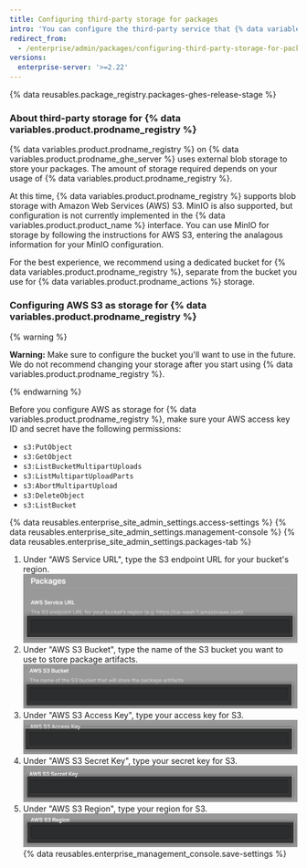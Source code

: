 ```yaml
---
title: Configuring third-party storage for packages
intro: 'You can configure the third-party service that {% data variables.product.prodname_registry %} uses to store your enterprise''s packages.'
redirect_from:
  - /enterprise/admin/packages/configuring-third-party-storage-for-packages
versions:
  enterprise-server: '>=2.22'
---
```


{% data reusables.package_registry.packages-ghes-release-stage %}

### About third-party storage for {% data variables.product.prodname_registry %}

{% data variables.product.prodname_registry %} on {% data variables.product.prodname_ghe_server %} uses external blob storage to store your packages. The amount of storage required depends on your usage of {% data variables.product.prodname_registry %}.

At this time, {% data variables.product.prodname_registry %} supports blob storage with Amazon Web Services (AWS) S3. MinIO is also supported, but configuration is not currently implemented in the {% data variables.product.product_name %} interface. You can use MinIO for storage by following the instructions for AWS S3, entering the analagous information for your MinIO configuration.

For the best experience, we recommend using a dedicated bucket for {% data variables.product.prodname_registry %}, separate from the bucket you use for {% data variables.product.prodname_actions %} storage.

### Configuring AWS S3 as storage for {% data variables.product.prodname_registry %}

{% warning %}

**Warning:** Make sure to configure the bucket you'll want to use in the future. We do not recommend changing your storage after you start using {% data variables.product.prodname_registry %}.

{% endwarning %}

Before you configure AWS as storage for {% data variables.product.prodname_registry %}, make sure your AWS access key ID and secret have the following permissions:
  - `s3:PutObject`
  - `s3:GetObject`
  - `s3:ListBucketMultipartUploads`
  - `s3:ListMultipartUploadParts`
  - `s3:AbortMultipartUpload`
  - `s3:DeleteObject`
  - `s3:ListBucket`

{% data reusables.enterprise_site_admin_settings.access-settings %}
{% data reusables.enterprise_site_admin_settings.management-console %}
{% data reusables.enterprise_site_admin_settings.packages-tab %}
1. Under "AWS Service URL", type the S3 endpoint URL for your bucket's region.
  ![AWS Service URL field](/assets/images/enterprise/site-admin-settings/storage-service-url.png)
1. Under "AWS S3 Bucket", type the name of the S3 bucket you want to use to store package artifacts.
  ![AWS S3 Bucket field](/assets/images/enterprise/site-admin-settings/aws-s3-bucket.png)
1. Under "AWS S3 Access Key", type your access key for S3.
  ![AWS S3 Access Key field](/assets/images/enterprise/site-admin-settings/aws-s3-access-key.png)
1. Under "AWS S3 Secret Key", type your secret key for S3.
  ![AWS S3 Secret Key field](/assets/images/enterprise/site-admin-settings/aws-s3-secret-key.png)
1. Under "AWS S3 Region", type your region for S3.
  ![AWS S3 Region field](/assets/images/enterprise/site-admin-settings/aws-s3-region.png)
{% data reusables.enterprise_management_console.save-settings %}
